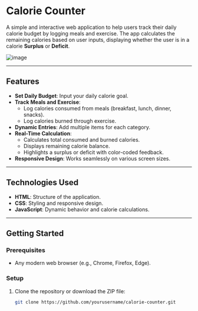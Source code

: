 # Calorie Counter

A simple and interactive web application to help users track their daily calorie budget by logging meals and exercise. The app calculates the remaining calories based on user inputs, displaying whether the user is in a calorie **Surplus** or **Deficit**.

![image](https://github.com/user-attachments/assets/0b746c7f-c0b0-471c-b5ff-c3dbfdfe31aa)

  

---

## Features

- **Set Daily Budget**: Input your daily calorie goal.
- **Track Meals and Exercise**:
  - Log calories consumed from meals (breakfast, lunch, dinner, snacks).
  - Log calories burned through exercise.
- **Dynamic Entries**: Add multiple items for each category.
- **Real-Time Calculation**:
  - Calculates total consumed and burned calories.
  - Displays remaining calorie balance.
  - Highlights a surplus or deficit with color-coded feedback.
- **Responsive Design**: Works seamlessly on various screen sizes.

---

## Technologies Used

- **HTML**: Structure of the application.
- **CSS**: Styling and responsive design.
- **JavaScript**: Dynamic behavior and calorie calculations.

---

## Getting Started

### Prerequisites
- Any modern web browser (e.g., Chrome, Firefox, Edge).

### Setup
1. Clone the repository or download the ZIP file:
   ```bash
   git clone https://github.com/yourusername/calorie-counter.git
